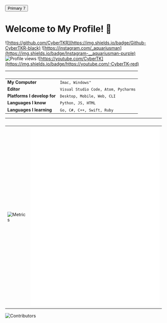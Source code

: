 

<button type="button" class="btn btn-primary">Primary <span class="badge">7</span></button>


# Welcome to My Profile! 👋 
![https://github.com/CyberTKR](https://img.shields.io/badge/Github-CyberTKR-black)
![https://instagram.com/_aquariusman](https://img.shields.io/badge/Instagram-__aquariusman-purple) ![Profile views](https://gpvc.arturio.dev/quiec)
![https://youtube.com/CyberTK](https://img.shields.io/badge/https://youtube.com/-CyberTK-red)



 ‏‏‎ ‎|  ‏‏‎ 
 --- | ---
**My Computer**  | `İmac, Windows"`
**Editor**  | `Visual Studio Code, Atom, Pycharms`
**Platforms I develop for** | `Desktop, Mobile, Web, CLI`
**Languages I know**  | `Python, JS, HTML`
**Languages I learning** | `Go, C#, C++, Swift, Ruby`


 ‏‏‎ ‎|  ‏‏‎ 
 --- | ---
![Metrics](https://metrics.lecoq.io/CyberTKR?template=classic&config.timezone=Europe%2FIstanbul&config.animated=true) | ![spotify-github-profile](/img/example.svg)

<img src="https://opencollective.com/armeria/contributors.svg?width=890&button=false" alt="Contributors">

